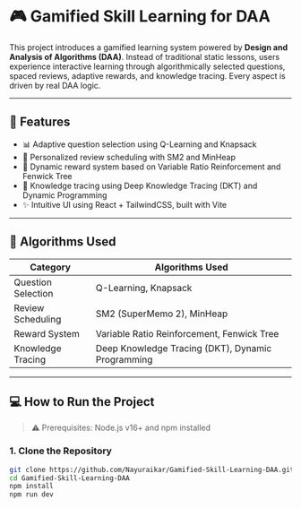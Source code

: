 # 🎮 Gamified Skill Learning for DAA

This project introduces a gamified learning system powered by **Design and Analysis of Algorithms (DAA)**. Instead of traditional static lessons, users experience interactive learning through algorithmically selected questions, spaced reviews, adaptive rewards, and knowledge tracing. Every aspect is driven by real DAA logic.

---

## 🚀 Features

- 📊 Adaptive question selection using Q-Learning and Knapsack
- 🔁 Personalized review scheduling with SM2 and MinHeap
- 🎁 Dynamic reward system based on Variable Ratio Reinforcement and Fenwick Tree
- 🧠 Knowledge tracing using Deep Knowledge Tracing (DKT) and Dynamic Programming
- ✨ Intuitive UI using React + TailwindCSS, built with Vite

---

## 🧠 Algorithms Used

| Category              | Algorithms Used                                |
|-----------------------|-------------------------------------------------|
| Question Selection    | Q-Learning, Knapsack                            |
| Review Scheduling     | SM2 (SuperMemo 2), MinHeap                      |
| Reward System         | Variable Ratio Reinforcement, Fenwick Tree     |
| Knowledge Tracing     | Deep Knowledge Tracing (DKT), Dynamic Programming |

---

## 💻 How to Run the Project

> ⚠️ Prerequisites: Node.js v16+ and npm installed

### 1. Clone the Repository

```bash
git clone https://github.com/Nayuraikar/Gamified-Skill-Learning-DAA.git
cd Gamified-Skill-Learning-DAA
npm install
npm run dev
